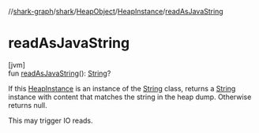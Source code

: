 //[shark-graph](../../../../index.md)/[shark](../../index.md)/[HeapObject](../index.md)/[HeapInstance](index.md)/[readAsJavaString](read-as-java-string.md)

# readAsJavaString

[jvm]\
fun [readAsJavaString](read-as-java-string.md)(): [String](https://kotlinlang.org/api/latest/jvm/stdlib/kotlin/-string/index.html)?

If this [HeapInstance](index.md) is an instance of the [String](https://kotlinlang.org/api/latest/jvm/stdlib/kotlin/-string/index.html) class, returns a [String](https://kotlinlang.org/api/latest/jvm/stdlib/kotlin/-string/index.html) instance with content that matches the string in the heap dump. Otherwise returns null.

This may trigger IO reads.

